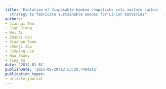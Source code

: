 ```yaml
---
title: 'Evolution of disposable bamboo chopsticks into uniform carbon fibers: a smart
  strategy to fabricate sustainable anodes for Li-ion batteries'
authors:
- Jianhui Zhu
- Jian Jiang
- Wei Ai
- Zhanxi Fan
- Xiaonan Shen
- Chenji Zou
- Jinping Liu
- Hua Zhang
- Ting Yu
date: '2014-01-01'
publishDate: '2025-08-28T12:53:50.749414Z'
publication_types:
- article-journal
---
```

